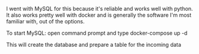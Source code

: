 I went with MySQL for this because it's reliable and works well with python.
It also works pretty well with docker and is generally the software I'm most familiar with, out of the options.

To start MySQL: open command prompt and type
docker-compose up -d

This will create the database and prepare a table for the incoming data
